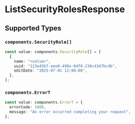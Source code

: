 # ListSecurityRolesResponse


## Supported Types

### `components.SecurityRole[]`

```typescript
const value: components.SecurityRole[] = [
  {
    name: "<value>",
    uuid: "123e4567-eee0-490e-8df8-230c4347bcdb",
    editDate: "2025-07-01 12:00:00",
  },
];
```

### `components.ErrorT`

```typescript
const value: components.ErrorT = {
  errorCode: 1000,
  message: "An error occurred completing your request",
};
```

